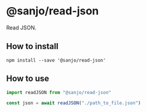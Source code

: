 # @sanjo/read-json

Read JSON.

## How to install

```
npm install --save '@sanjo/read-json'
```

## How to use

```js
import readJSON from "@sanjo/read-json"

const json = await readJSON("./path_to_file.json")
```

